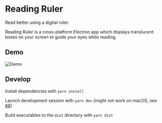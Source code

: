 # Reading Ruler

Read better using a digital ruler.

Reading Ruler is a cross-platform Electron app which displays translucent boxes on your screen to guide your eyes while reading.

## Demo

![Demo](reading-ruler.gif)

## Develop

Install dependencies with `yarn install`

Launch development session with `yarn dev` (might not work on macOS, see [#8](https://github.com/carlenlund/reading-ruler/issues/8))

Build executables to the `dist` directory with `yarn dist`
